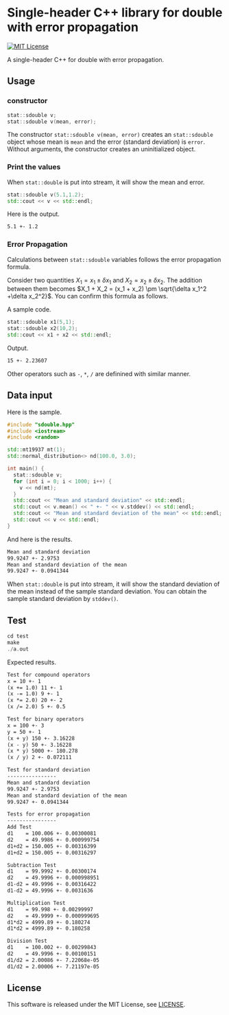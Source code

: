 # Single-header C++ library for double with error propagation

[![MIT License](http://img.shields.io/badge/license-MIT-blue.svg?style=flat)](LICENSE)

A single-header C++ for double with error propagation.

## Usage

### constructor

```cpp
stat::sdouble v;
stat::sdouble v(mean, error);
```

The constructor `stat::sdouble v(mean, error)` creates an `stat::sdouble` object whose mean is `mean` and the error (standard deviation) is `error`. Without arguments, the constructor creates an uninitialized object.

### Print the values

When `stat::double` is put into stream, it will show the mean and error.

```cpp
stat::sdouble v(5.1,1.2);
std::cout << v << std::endl;
```

Here is the output.

```txt
5.1 +- 1.2
```

### Error Propagation

Calculations between `stat::sdouble` variables follows the error propagation formula.

Consider two quantities $X_1 = x_1 \pm \delta x_1$ and $X_2 = x_2 \pm \delta x_2$. The addition between them becomes $X_1 + X_2 = (x_1 + x_2) \pm \sqrt{\delta x_1^2 +\delta x_2^2}$. You can confirm this formula as follows.

A sample code.

```cpp
stat::sdouble x1(5,1);
stat::sdouble x2(10,2);
std::cout << x1 + x2 << std::endl;
```

Output.

```txt
15 +- 2.23607
```

Other operators such as `-`, `*`, `/` are definined with similar manner.

## Data input

Here is the sample.

```cpp
#include "sdouble.hpp"
#include <iostream>
#include <random>

std::mt19937 mt(1);
std::normal_distribution<> nd(100.0, 3.0);

int main() {
  stat::sdouble v;
  for (int i = 0; i < 1000; i++) {
    v << nd(mt);
  }
  std::cout << "Mean and standard deviation" << std::endl;
  std::cout << v.mean() << " +- " << v.stddev() << std::endl;
  std::cout << "Mean and standard deviation of the mean" << std::endl;
  std::cout << v << std::endl;
}
```

And here is the results.

```txt
Mean and standard deviation
99.9247 +- 2.9753
Mean and standard deviation of the mean
99.9247 +- 0.0941344
```

When `stat::double` is put into stream, it will show the standard deviation of the mean instead of the sample standard deviation. You can obtain the sample standard deviation by `stddev()`.

## Test

```cpp
cd test
make
./a.out
```

Expected results.

```txt
Test for compound operators
x = 10 +- 1
(x += 1.0) 11 +- 1
(x -= 1.0) 9 +- 1
(x *= 2.0) 20 +- 2
(x /= 2.0) 5 +- 0.5

Test for binary operators
x = 100 +- 3
y = 50 +- 1
(x + y) 150 +- 3.16228
(x - y) 50 +- 3.16228
(x * y) 5000 +- 180.278
(x / y) 2 +- 0.072111

Test for standard deviation
----------------
Mean and standard deviation
99.9247 +- 2.9753
Mean and standard deviation of the mean
99.9247 +- 0.0941344

Tests for error propagation
----------------
Add Test
d1    = 100.006 +- 0.00300081
d2    = 49.9986 +- 0.000999754
d1+d2 = 150.005 +- 0.00316399
d1+d2 = 150.005 +- 0.00316297

Subtraction Test
d1    = 99.9992 +- 0.00300174
d2    = 49.9996 +- 0.000998951
d1-d2 = 49.9996 +- 0.00316422
d1-d2 = 49.9996 +- 0.0031636

Multiplication Test
d1    = 99.998 +- 0.00299997
d2    = 49.9999 +- 0.000999695
d1*d2 = 4999.89 +- 0.180274
d1*d2 = 4999.89 +- 0.180258

Division Test
d1    = 100.002 +- 0.00299843
d2    = 49.9996 +- 0.00100151
d1/d2 = 2.00086 +- 7.22068e-05
d1/d2 = 2.00006 +- 7.21197e-05
```

## License

This software is released under the MIT License, see [LICENSE](LICENSE).
